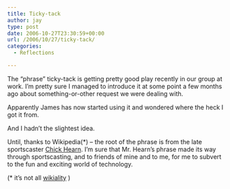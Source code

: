 ```yaml
---
title: Ticky-tack
author: jay
type: post
date: 2006-10-27T23:30:59+00:00
url: /2006/10/27/ticky-tack/
categories:
  - Reflections

---
```

The “phrase” ticky-tack is getting pretty good play recently in our group at work. I’m pretty sure I managed to introduce it at some point a few months ago about something-or-other request we were dealing with.

Apparently James has now started using it and wondered where the heck I got it from.

And I hadn’t the slightest idea.

Until, thanks to Wikipedia(*) &#8211; the root of the phrase is from the late sportscaster [Chick Hearn][1]. I’m sure that Mr. Hearn’s phrase made its way through sportscasting, and to friends of mine and to me, for me to subvert to the fun and exciting world of technology.

(* it’s not all [wikiality][2] )

 [1]: http://en.wikipedia.org/wiki/Chick_Hearn
 [2]: http://en.wikipedia.org/wiki/Wikiality